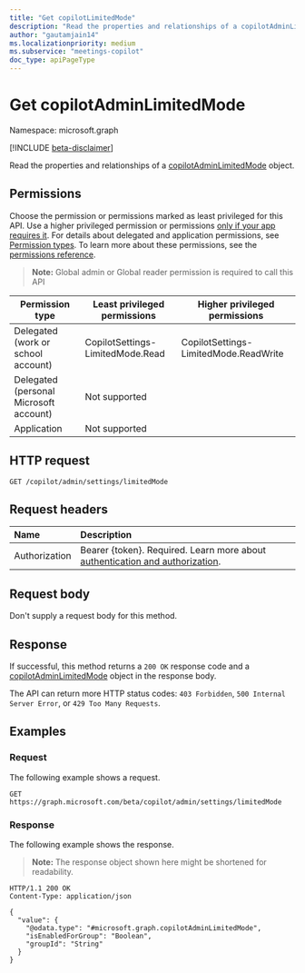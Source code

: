 ```yaml
---
title: "Get copilotLimitedMode"
description: "Read the properties and relationships of a copilotAdminLimitedMode object."
author: "gautamjain14"
ms.localizationpriority: medium
ms.subservice: "meetings-copilot"
doc_type: apiPageType
---
```


# Get copilotAdminLimitedMode

Namespace: microsoft.graph

[!INCLUDE [beta-disclaimer](../../includes/beta-disclaimer.md)]

Read the properties and relationships of a [copilotAdminLimitedMode](../resources/copilotadminlimitedmode.md) object.

## Permissions

Choose the permission or permissions marked as least privileged for this API. Use a higher privileged permission or permissions [only if your app requires it](/graph/permissions-overview#best-practices-for-using-microsoft-graph-permissions). For details about delegated and application permissions, see [Permission types](/graph/permissions-overview#permission-types). To learn more about these permissions, see the [permissions reference](/graph/permissions-reference).

<!-- {
  "blockType": "permissions",
  "name": "copilotadminlimitedmode-get-permissions"
}
-->
> **Note:** Global admin or Global reader permission is required to call this API

|Permission type |Least privileged permissions|Higher privileged permissions|
| --------------- |-----------------------------| --------------------------- |
|Delegated (work or school account)|CopilotSettings-LimitedMode.Read|CopilotSettings-LimitedMode.ReadWrite|
|Delegated (personal Microsoft account)|Not supported| |
|Application|Not supported| |


## HTTP request

<!-- {
  "blockType": "ignored"
}
-->
``` http
GET /copilot/admin/settings/limitedMode
```
## Request headers

|Name|Description|
|:---|:---|
|Authorization|Bearer {token}. Required. Learn more about [authentication and authorization](/graph/auth/auth-concepts).|

## Request body

Don't supply a request body for this method.

## Response

If successful, this method returns a `200 OK` response code and a [copilotAdminLimitedMode](../resources/copilotadminlimitedmode.md) object in the response body.

The API can return more HTTP status codes: `403 Forbidden`, `500 Internal Server Error`, or `429 Too Many Requests`.

## Examples

### Request

The following example shows a request.
<!-- {
  "blockType": "request",
  "name": "get_copilotadminlimitedmode"
}
-->
``` http
GET https://graph.microsoft.com/beta/copilot/admin/settings/limitedMode
```


### Response

The following example shows the response.
>**Note:** The response object shown here might be shortened for readability.
<!-- {
  "blockType": "response",
  "truncated": true,
  "@odata.type": "microsoft.graph.copilotAdminLimitedMode"
}
-->
``` http
HTTP/1.1 200 OK
Content-Type: application/json

{
  "value": {
    "@odata.type": "#microsoft.graph.copilotAdminLimitedMode",
    "isEnabledForGroup": "Boolean",
    "groupId": "String"
  }
}
```

